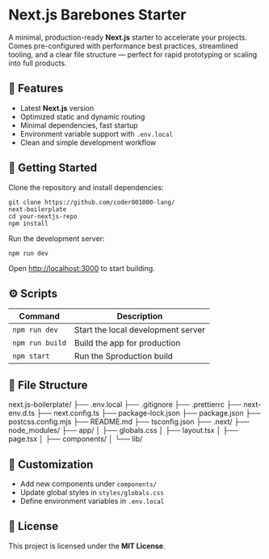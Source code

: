 # Next.js Barebones Starter

A minimal, production-ready **Next.js** starter to accelerate your projects.  
Comes pre-configured with performance best practices, streamlined tooling, and a clear file structure — perfect for rapid prototyping or scaling into full products.

## 🚀 Features

- Latest **Next.js** version
- Optimized static and dynamic routing
- Minimal dependencies, fast startup
- Environment variable support with `.env.local`
- Clean and simple development workflow

## 🧩 Getting Started

Clone the repository and install dependencies:
```
git clone https://github.com/coder001000-lang/
next-boilerplate
cd your-nextjs-repo
npm install
```
Run the development server:
```
npm run dev
```


Open [http://localhost:3000](http://localhost:3000) to start building.

## ⚙️ Scripts

| Command         | Description                        |
| --------------- | ---------------------------------- |
| `npm run dev`   | Start the local development server |
| `npm run build` | Build the app for production       |
| `npm start`     | Run the Sproduction build          |

## 📁 File Structure

next.js-boilerplate/
├── .env.local
├── .gitignore
├── .prettierrc
├── next-env.d.ts
├── next.config.ts
├── package-lock.json
├── package.json
├── postcss.config.mjs
├── README.md
├── tsconfig.json
├── .next/
├── node_modules/
├── app/
│   ├── globals.css
│   ├── layout.tsx
│   ├── page.tsx
│   ├── components/
│   └── lib/

## 🧰 Customization

- Add new components under `components/`
- Update global styles in `styles/globals.css`
- Define environment variables in `.env.local`

## 📜 License

This project is licensed under the **MIT License**.
